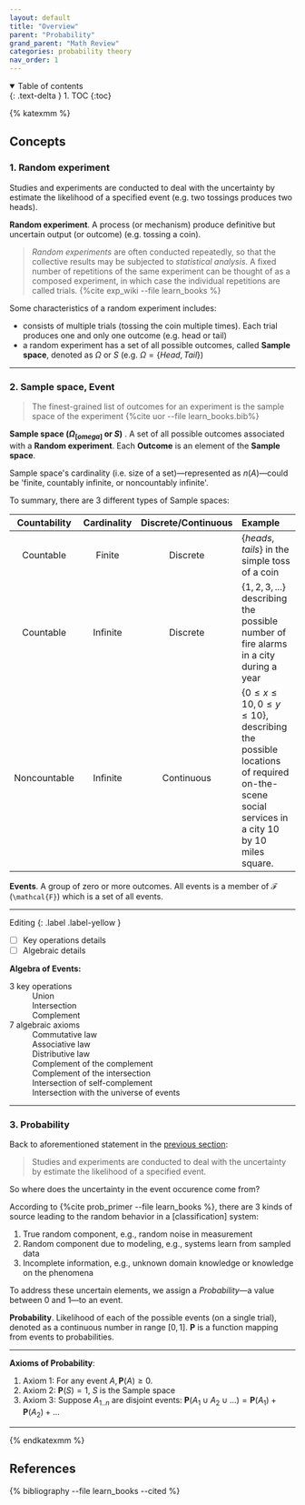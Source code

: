 ```yaml
---
layout: default
title: "Overview"
parent: "Probability"
grand_parent: "Math Review"
categories: probability theory
nav_order: 1
---
```

<details open markdown="block">
  <summary>
    Table of contents
  </summary>
  {: .text-delta }
1. TOC
{:toc}
</details>

{% katexmm %}

## Concepts

### 1. Random experiment

Studies and experiments are conducted to deal with the uncertainty by estimate the likelihood of a specified event (e.g. two tossings produces two heads).

**Random experiment**. A process (or mechanism) produce definitive but uncertain output (or outcome) (e.g. tossing a coin).

> *Random experiments* are often conducted repeatedly, so that the collective results
> may be subjected to *statistical analysis*.
> A fixed number of repetitions of the same experiment can be thought of as a composed
> experiment, in which case the individual repetitions are called trials. {%cite exp_wiki --file learn_books %}

Some characteristics of a random experiment includes:

- consists of multiple trials (tossing the coin multiple times). Each trial produces one and only one outcome (e.g. head or tail)
- a random experiment has a set of all possible outcomes, called **Sample space**, denoted as $\Omega$ or $S$ (e.g. $\Omega = \{Head, Tail\}$)

***

### 2. Sample space, Event

> The finest-grained list of outcomes for an experiment is the sample space of the experiment {%cite uor --file learn_books.bib%}

**Sample space $(\Omega _{[omega]}$ or $S )$** . A set of all possible outcomes associated with a **Random experiment**. Each **Outcome** is an element of the **Sample space**.

Sample space's cardinality (i.e. size of a set)—represented as $n(A)$—could be 'finite, countably infinite, or noncountably infinite'.

To summary, there are 3 different types of Sample spaces:

| Countability | Cardinality | Discrete/Continuous | Example |
|:------------:|:-----------:|:------------:|:--------|
| Countable    | Finite      | Discrete     |$\{heads, tails\}$ in the simple toss of a coin|
| Countable    | Infinite    | Discrete     |$\{1, 2, 3, ...\}$ describing the possible number of fire alarms in a city during a year|
| Noncountable | Infinite    | Continuous   |$\{0 \leq x \leq 10, 0 \leq y \leq 10\}$, describing the possible locations of required on-the-scene social services in a city 10 by 10 miles square. |

**Events**. A group of zero or more outcomes. All events is a member of $\mathcal{F}$ (`\mathcal{F}`) which is a set of all events.

***

Editing
{: .label .label-yellow }

- [ ] Key operations details
- [ ] Algebraic details

**Algebra of Events:**

<dl>
  <dt>3 key operations</dt>
  <dd>Union</dd>
  <dd>Intersection</dd>
  <dd>Complement</dd>
  <dt>7 algebraic axioms</dt>
  <dd>Commutative law</dd>
  <dd>Associative law</dd>
  <dd>Distributive law</dd>
  <dd>Complement of the complement</dd>
  <dd>Complement of the intersection</dd>
  <dd>Intersection of self-complement</dd>
  <dd>Intersection with the universe of events</dd>
</dl>

***

### 3. Probability

Back to aforementioned statement in the [previous section](#1-random-experiment):

> Studies and experiments are conducted to deal with the uncertainty by estimate the likelihood of a specified event.

So where does the uncertainty in the event occurence come from?

According to {%cite prob_primer --file learn_books %}, there are 3 kinds of source leading to the random behavior in a [classification] system:

1. True random component, e.g., random noise in measurement
2. Random component due to modeling, e.g., systems learn from sampled data
3. Incomplete information, e.g., unknown domain knowledge or knowledge on the phenomena

To address these uncertain elements, we assign a *Probability*—a value between 0 and 1—to an event.

**Probability**. Likelihood of each of the possible events (on a single trial), denoted as a continuous number in range $[0, 1]$. $\mathbf{P}$ is a function mapping from events to probabilities.

***
**Axioms of Probability**:

1. Axiom 1: For any event $A, \mathbf{P}(A)\geq 0$.
2. Axiom 2: $\mathbf{P}(S) = 1$, $S$ is the Sample space
3. Axiom 3: Suppose $A_{1..n}$ are disjoint events: $\mathbf{P}(A_1 \cup A_2 \cup ...) = \mathbf{P}(A_1) + \mathbf{P}(A_2) + ...$

***

{% endkatexmm %}

## References

{% bibliography --file learn_books --cited %}
